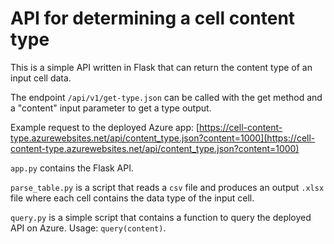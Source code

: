 # API for determining a cell content type

This is a simple API written in Flask that can return the content type of an input cell data.

The endpoint `/api/v1/get-type.json` can be called with the get method and a "content" input parameter to get a type output.

Example request to the deployed Azure app: [https://cell-content-type.azurewebsites.net/api/content_type.json?content=1000](https://cell-content-type.azurewebsites.net/api/content_type.json?content=1000)

`app.py` contains the Flask API.

`parse_table.py` is a script that reads a `csv` file and produces an output `.xlsx` file where each cell contains the data type of the input cell. 

`query.py` is a simple script that contains a function to query the deployed API on Azure. Usage: `query(content)`.

